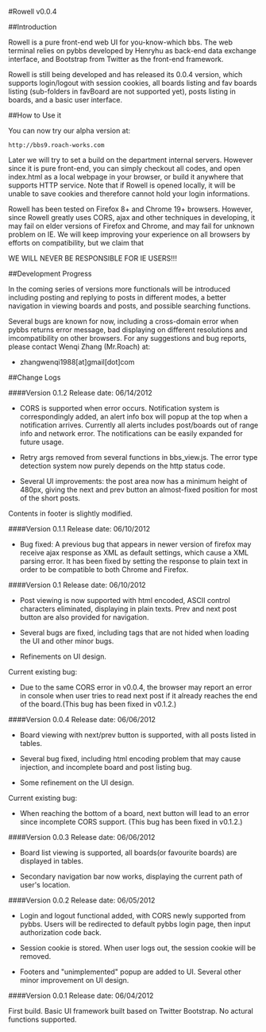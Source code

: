 #Rowell v0.0.4

##Introduction

Rowell is a pure front-end web UI for you-know-which bbs. The web terminal relies on pybbs developed by Henryhu as back-end data exchange interface, and
Bootstrap from Twitter as the front-end framework. 

Rowell is still being developed and has released its 0.0.4 version, which supports login/logout with session cookies, all boards listing and fav boards
listing (sub-folders in favBoard are not supported yet), posts listing in boards, and a basic user interface. 

##How to Use it

You can now try our alpha version at:

    http://bbs9.roach-works.com

Later we will try to set a build on the department internal servers. However since it is pure front-end, you can simply checkout all codes, and open index.html as a local webpage in your browser, or build it anywhere that supports HTTP service. Note that if Rowell is opened locally, it will be unable to save cookies and therefore cannot hold your login informations.

Rowell has been tested on Firefox 8+ and Chrome 19+ browsers. However, since Rowell greatly uses CORS, ajax and other techniques in developing, it may fail on elder versions of Firefox and Chrome, and may fail for unknown problem on IE. We will keep improving your experience on all browsers by efforts on compatibility, but we claim that 

WE WILL NEVER BE RESPONSIBLE FOR IE USERS!!!

##Development Progress

In the coming series of versions more functionals will be introduced including posting and replying to posts in different modes, a better navigation in viewing boards and posts, and possible searching functions.

Several bugs are known for now, including a cross-domain error when pybbs returns error message, bad displaying on different resolutions and imcompatibility on other browsers. For any suggestions and bug reports, please contact Wenqi Zhang (Mr.Roach) at:

* zhangwenqi1988[at]gmail[dot]com

##Change Logs

####Version 0.1.2
Release date: 06/14/2012

* CORS is supported when error occurs. Notification system is correspondingly
added, an alert info box will popup at the top when a notification arrives. Currently all alerts includes post/boards out of range info and network error. The notifications can be easily expanded for future usage.

* Retry args removed from several functions in bbs_view.js. The error type detection system now purely depends on the http status code.

* Several UI improvements: the post area now has a minimum height of 480px, giving the next and prev button an almost-fixed position for most of the short
posts. 
Contents in footer is slightly modified.

####Version 0.1.1
Release date: 06/10/2012

* Bug fixed: A previous bug that appears in newer version of firefox may receive ajax response as XML as default settings, which cause a XML parsing error. It has been fixed by setting the response to plain text in order to be compatible to both Chrome and Firefox.

####Version 0.1
Release date: 06/10/2012

* Post viewing is now supported with html encoded, ASCII control characters eliminated, displaying in plain texts. Prev and next post button are also provided for navigation.

* Several bugs are fixed, including tags that are not hided when loading the UI and other minor bugs.

* Refinements on UI design.

Current existing bug:

* Due to the same CORS error in v0.0.4, the browser may report an error in console when user tries to read next post if it already reaches the end of the board.(This bug has been fixed in v0.1.2.)

####Version 0.0.4
Release date: 06/06/2012

* Board viewing with next/prev button is supported, with all posts listed in tables.

* Several bug fixed, including html encoding problem that may cause injection, and incomplete board and post listing bug.

* Some refinement on the UI design.

Current existing bug:

* When reaching the bottom of a board, next button will lead to an error since incomplete CORS support. (This bug has been fixed in v0.1.2.)

####Version 0.0.3
Release date: 06/06/2012

* Board list viewing is supported, all boards(or favourite boards) are displayed in tables.

* Secondary navigation bar now works, displaying the current path of user's location.

####Version 0.0.2
Release date: 06/05/2012

* Login and logout functional added, with CORS newly supported from pybbs. Users will be redirected to default pybbs login page, then input authorization code back. 

* Session cookie is stored. When user logs out, the session cookie will be removed.

* Footers and "unimplemented" popup are added to UI. Several other minor improvement on UI design.


####Version 0.0.1
Release date: 06/04/2012

First build. Basic UI framework built based on Twitter Bootstrap. No actural functions supported.

